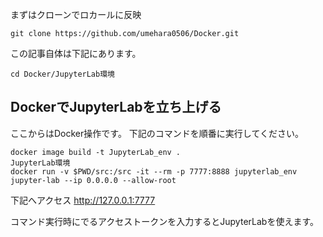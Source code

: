 
まずはクローンでロカールに反映


```
git clone https://github.com/umehara0506/Docker.git
```

この記事自体は下記にあります。

```
cd Docker/JupyterLab環境
```

## DockerでJupyterLabを立ち上げる

ここからはDocker操作です。
下記のコマンドを順番に実行してください。

```
docker image build -t JupyterLab_env .
JupyterLab環境
docker run -v $PWD/src:/src -it --rm -p 7777:8888 jupyterlab_env jupyter-lab --ip 0.0.0.0 --allow-root
```

下記へアクセス
http://127.0.0.1:7777

コマンド実行時にでるアクセストークンを入力するとJupyterLabを使えます。